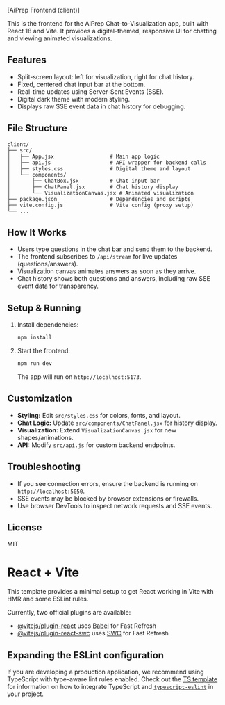 [AiPrep Frontend (client)]

This is the frontend for the AiPrep Chat-to-Visualization app, built with React 18 and Vite. It provides a digital-themed, responsive UI for chatting and viewing animated visualizations.

## Features
- Split-screen layout: left for visualization, right for chat history.
- Fixed, centered chat input bar at the bottom.
- Real-time updates using Server-Sent Events (SSE).
- Digital dark theme with modern styling.
- Displays raw SSE event data in chat history for debugging.

## File Structure
```
client/
├── src/
│   ├── App.jsx                  # Main app logic
│   ├── api.js                   # API wrapper for backend calls
│   ├── styles.css               # Digital theme and layout
│   └── components/
│       ├── ChatBox.jsx          # Chat input bar
│       ├── ChatPanel.jsx        # Chat history display
│       └── VisualizationCanvas.jsx # Animated visualization
├── package.json                 # Dependencies and scripts
├── vite.config.js               # Vite config (proxy setup)
└── ...
```

## How It Works
- Users type questions in the chat bar and send them to the backend.
- The frontend subscribes to `/api/stream` for live updates (questions/answers).
- Visualization canvas animates answers as soon as they arrive.
- Chat history shows both questions and answers, including raw SSE event data for transparency.

## Setup & Running
1. Install dependencies:
	```bash
	npm install
	```
2. Start the frontend:
	```bash
	npm run dev
	```
	The app will run on `http://localhost:5173`.

## Customization
- **Styling:** Edit `src/styles.css` for colors, fonts, and layout.
- **Chat Logic:** Update `src/components/ChatPanel.jsx` for history display.
- **Visualization:** Extend `VisualizationCanvas.jsx` for new shapes/animations.
- **API:** Modify `src/api.js` for custom backend endpoints.

## Troubleshooting
- If you see connection errors, ensure the backend is running on `http://localhost:5050`.
- SSE events may be blocked by browser extensions or firewalls.
- Use browser DevTools to inspect network requests and SSE events.

## License
MIT
# React + Vite

This template provides a minimal setup to get React working in Vite with HMR and some ESLint rules.

Currently, two official plugins are available:

- [@vitejs/plugin-react](https://github.com/vitejs/vite-plugin-react/blob/main/packages/plugin-react) uses [Babel](https://babeljs.io/) for Fast Refresh
- [@vitejs/plugin-react-swc](https://github.com/vitejs/vite-plugin-react/blob/main/packages/plugin-react-swc) uses [SWC](https://swc.rs/) for Fast Refresh

## Expanding the ESLint configuration

If you are developing a production application, we recommend using TypeScript with type-aware lint rules enabled. Check out the [TS template](https://github.com/vitejs/vite/tree/main/packages/create-vite/template-react-ts) for information on how to integrate TypeScript and [`typescript-eslint`](https://typescript-eslint.io) in your project.
